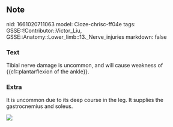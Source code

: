 ## Note
nid: 1661020711063
model: Cloze-chrisc-ff04e
tags: GSSE::!Contributor::Victor_Liu, GSSE::Anatomy::Lower_limb::13._Nerve_injuries
markdown: false

### Text
<div>
  Tibial nerve damage is uncommon, and will cause weakness of
  {{c1::plantarflexion of the ankle}}.
</div>

### Extra
It is uncommon due to its deep course in the leg. It supplies the
gastrocnemius and soleus.
<div><img src=
"paste-6bbc8aa7613a394642241829e9ae6ecba25736c9.jpg"></div>
